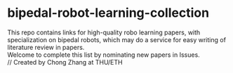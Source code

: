# bipedal-robot-learning-collection  
This repo contains links for high-quality robo learning papers, with specialization on bipedal robots, which may do a service for easy writing of literature review in papers.   
Welcome to complete this list by nominating new papers in Issues.   
// Created by Chong Zhang at THU/ETH
